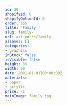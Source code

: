 ```yaml
---
id: 39
shopifyId: 0
shopifyOptionId: 0
order: 555
title: 'Family '
slug: family-
url: art-works/family-
aliases: []
categories:
- graphics
inStock: false
isVisible: false
height: 35
width: 50
date: 2001-01-01T00:00:00Z
materials:
- paper
- acrylic
price: -1
mainImage: family.jpg
---
```

